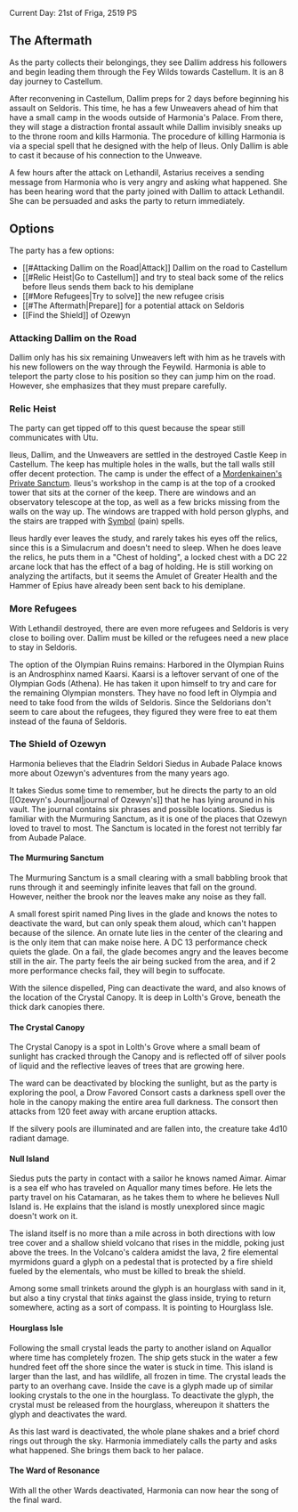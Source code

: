 Current Day: 21st of Friga, 2519 PS

## The Aftermath
As the party collects their belongings, they see Dallim address his followers and begin leading them through the Fey Wilds towards Castellum. It is an 8 day journey to Castellum.

After reconvening in Castellum, Dallim preps for 2 days before beginning his assault on Seldoris. This time, he has a few Unweavers ahead of him that have a small camp in the woods outside of Harmonia's Palace. From there, they will stage a distraction frontal assault while Dallim invisibly sneaks up to the throne room and kills Harmonia. The procedure of killing Harmonia is via a special spell that he designed with the help of Ileus. Only Dallim is able to cast it because of his connection to the Unweave.

A few hours after the attack on Lethandil, Astarius receives a sending message from Harmonia who is very angry and asking what happened. She has been hearing word that the party joined with Dallim to attack Lethandil. She can be persuaded and asks the party to return immediately.

## Options
The party has a few options:
- [[#Attacking Dallim on the Road|Attack]] Dallim on the road to Castellum
- [[#Relic Heist|Go to Castellum]] and try to steal back some of the relics before Ileus sends them back to his demiplane
- [[#More Refugees|Try to solve]] the new refugee crisis
- [[#The Aftermath|Prepare]] for a potential attack on Seldoris
- [[Find the Shield]] of Ozewyn

### Attacking Dallim on the Road
Dallim only has his six remaining Unweavers left with him as he travels with his new followers on the way through the Feywild. Harmonia is able to teleport the party close to his position so they can jump him on the road. However, she emphasizes that they must prepare carefully.

### Relic Heist
The party can get tipped off to this quest because the spear still communicates with Utu.

Ileus, Dallim, and the Unweavers are settled in the destroyed Castle Keep in Castellum. The keep has multiple holes in the walls, but the tall walls still offer decent protection. The camp is under the effect of a [Mordenkainen's Private Sanctum](https://dnd5e.wikidot.com/spell:mordenkainens-private-sanctum). Ileus's workshop in the camp is at the top of a crooked tower that sits at the corner of the keep. There are windows and an observatory telescope at the top, as well as a few bricks missing from the walls on the way up. The windows are trapped with hold person glyphs, and the stairs are trapped with [Symbol](https://dnd5e.wikidot.com/spell:symbol) (pain) spells.

Ileus hardly ever leaves the study, and rarely takes his eyes off the relics, since this is a Simulacrum and doesn't need to sleep. When he does leave the relics, he puts them in a "Chest of holding", a locked chest with a DC 22 arcane lock that has the effect of a bag of holding. He is still working on analyzing the artifacts, but it seems the Amulet of Greater Health and the Hammer of Epius have already been sent back to his demiplane.

### More Refugees
With Lethandil destroyed, there are even more refugees and Seldoris is very close to boiling over. Dallim must be killed or the refugees need a new place to stay in Seldoris.

The option of the Olympian Ruins remains:
Harbored in the Olympian Ruins is an Androsphinx named Kaarsi. Kaarsi is a leftover servant of one of the Olympian Gods (Athena). He has taken it upon himself to try and care for the remaining Olympian monsters. They have no food left in Olympia and need to take food from the wilds of Seldoris. Since the Seldorians don't seem to care about the refugees, they figured they were free to eat them instead of the fauna of Seldoris.

### The Shield of Ozewyn
Harmonia believes that the Eladrin Seldori Siedus in Aubade Palace knows more about Ozewyn's adventures from the many years ago.

It takes Siedus some time to remember, but he directs the party to an old [[Ozewyn's Journal|journal of Ozewyn's]] that he has lying around in his vault. The journal contains six phrases and possible locations. Siedus is familiar with the Murmuring Sanctum, as it is one of the places that Ozewyn loved to travel to most. The Sanctum is located in the forest not terribly far from Aubade Palace.
#### The Murmuring Sanctum
The Murmuring Sanctum is a small clearing with a small babbling brook that runs through it and seemingly infinite leaves that fall on the ground. However, neither the brook nor the leaves make any noise as they fall.

A small forest spirit named Ping lives in the glade and knows the notes to deactivate the ward, but can only speak them aloud, which can't happen because of the silence. An ornate lute lies in the center of the clearing and is the only item that can make noise here. A DC 13 performance check quiets the glade. On a fail, the glade becomes angry and the leaves become still in the air. The party feels the air being sucked from the area, and if 2 more performance checks fail, they will begin to suffocate.

With the silence dispelled, Ping can deactivate the ward, and also knows of the location of the Crystal Canopy. It is deep in Lolth's Grove, beneath the thick dark canopies there.
#### The Crystal Canopy
The Crystal Canopy is a spot in Lolth's Grove where a small beam of sunlight has cracked through the Canopy and is reflected off of silver pools of liquid and the reflective leaves of trees that are growing here.

The ward can be deactivated by blocking the sunlight, but as the party is exploring the pool, a Drow Favored Consort casts a darkness spell over the hole in the canopy making the entire area full darkness. The consort then attacks from 120 feet away with arcane eruption attacks.

If the silvery pools are illuminated and are fallen into, the creature take 4d10 radiant damage.
#### Null Island
Siedus puts the party in contact with a sailor he knows named Aimar. Aimar is a sea elf who has traveled on Aquallor many times before. He lets the party travel on his Catamaran, as he takes them to where he believes Null Island is. He explains that the island is mostly unexplored since magic doesn't work on it.

The island itself is no more than a mile across in both directions with low tree cover and a shallow shield volcano that rises in the middle, poking just above the trees. In the Volcano's caldera amidst the lava, 2 fire elemental myrmidons guard a glyph on a pedestal that is protected by a fire shield fueled by the elementals, who must be killed to break the shield.

Among some small trinkets around the glyph is an hourglass with sand in it, but also a tiny crystal that *tinks* against the glass inside, trying to return somewhere, acting as a sort of compass. It is pointing to Hourglass Isle.
#### Hourglass Isle
Following the small crystal leads the party to another island on Aquallor where time has completely frozen. The ship gets stuck in the water a few hundred feet off the shore since the water is stuck in time. This island is larger than the last, and has wildlife, all frozen in time. The crystal leads the party to an overhang cave. Inside the cave is a glyph made up of similar looking crystals to the one in the hourglass. To deactivate the glyph, the crystal must be released from the hourglass, whereupon it shatters the glyph and deactivates the ward.

As this last ward is deactivated, the whole plane shakes and a brief chord rings out through the sky. Harmonia immediately calls the party and asks what happened. She brings them back to her palace.
#### The Ward of Resonance
With all the other Wards deactivated, Harmonia can now hear the song of the final ward. 